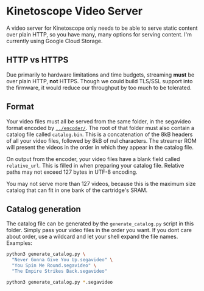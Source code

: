 # Kinetoscope Video Server

A video server for Kinetoscope only needs to be able to serve static content
over plain HTTP, so you have many, many options for serving content.  I'm
currently using Google Cloud Storage.


## HTTP vs HTTPS

Due primarily to hardware limitations and time budgets, streaming **must** be
over plain HTTP, **not** HTTPS.  Though we could build TLS/SSL support into the
firmware, it would reduce our throughput by too much to be tolerated.


## Format

Your video files must all be served from the same folder, in the segavideo
format encoded by [`../encoder/`](../encoder/).  The root of that folder must
also contain a catalog file called `catalog.bin`.  This is a concatenation of
the 8kB headers of all your video files, followed by 8kB of nul characters.
The streamer ROM will present the videos in the order in which they appear in
the catalog file.

On output from the encoder, your video files have a blank field called
`relative_url`.  This is filled in when preparing your catalog file.  Relative
paths may not exceed 127 bytes in UTF-8 encoding.

You may not serve more than 127 videos, because this is the maximum size
catalog that can fit in one bank of the cartridge's SRAM.


## Catalog generation

The catalog file can be generated by the `generate_catalog.py` script in this
folder.  Simply pass your video files in the order you want.  If you dont care
about order, use a wildcard and let your shell expand the file names.
Examples:

```sh
python3 generate_catalog.py \
  "Never Gonna Give You Up.segavideo" \
  "You Spin Me Round.segavideo" \
  "The Empire Strikes Back.segavideo"
```

```sh
python3 generate_catalog.py *.segavideo
```
